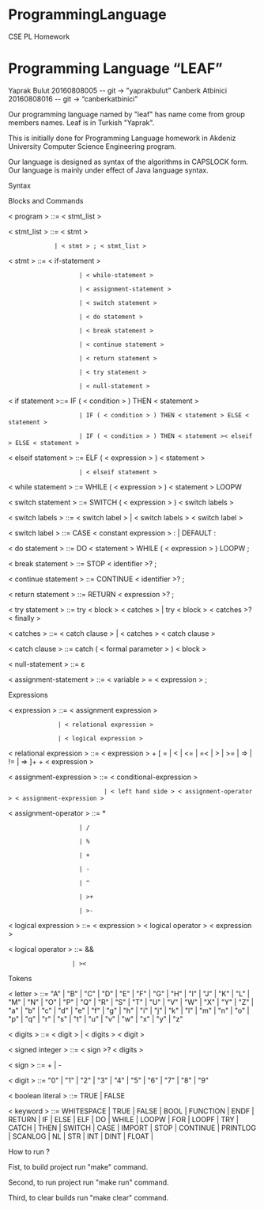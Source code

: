 # ProgrammingLanguage
CSE PL Homework

# Programming Language “LEAF”

Yaprak Bulut 20160808005		--	git -> ”yaprakbulut” 
Canberk Atbinici 20160808016	--	git -> “canberkatbinici” 



Our programming language named by "leaf" has name come from group members names. Leaf is in Turkish "Yaprak".

This is initially done for Programming Language homework in Akdeniz University Computer Science Engineering program.

Our language is designed as  syntax of the algorithms in CAPSLOCK form. Our language is mainly under effect of Java language syntax.

Syntax

Blocks and Commands


< program >  ::= < stmt_list >


< stmt_list >  ::= < stmt >
                 
                 | < stmt > ; < stmt_list >
                  
                  
< stmt >       ::=   < if-statement > 
                        
                        | < while-statement >
                        
                        | < assignment-statement >
                        
                        | < switch statement > 
                        
                        | < do statement >
                        
                        | < break statement >
                        
                        | < continue statement >
                        
                        | < return statement > 
                        
                        | < try statement >
                        
                        | < null-statement > 
                         
                         
< if statement >::= IF ( < condition > ) THEN < statement > 
                        
                        | IF ( < condition > ) THEN < statement > ELSE < statement >
                        
                        | IF ( < condition > ) THEN < statement >< elseif > ELSE < statement >
                               
                               
                               
< elseif statement > ::= ELF ( < expression > ) < statement > 
                        
                        | < elseif statement >
                                     
                                     
< while statement > ::= WHILE ( < expression > ) < statement > LOOPW


< switch statement > ::= SWITCH ( < expression > ) < switch labels >


< switch labels > ::= < switch label > | < switch labels > < switch label >


< switch label > ::= CASE < constant expression > : | DEFAULT :


< do statement > ::= DO < statement > WHILE ( < expression > ) LOOPW ;


< break statement > ::= STOP < identifier >? ;


< continue statement > ::= CONTINUE < identifier >? ;


< return statement > ::= RETURN < expression >? ;


< try statement > ::= try < block > < catches > | try < block > < catches >? < finally >


< catches > ::= < catch clause > | < catches > < catch clause >


< catch clause > ::= catch ( < formal parameter > ) < block >


< null-statement >   ::= ε


< assignment-statement > ::= < variable > = < expression > ;


Expressions


< expression > ::= < assignment expression > 
                  
                  | < relational expression >
                  
                  | < logical expression >


< relational expression > ::= < expression > + [ = | < | <= | =< | > | >= | => |  != | => ]+ + < expression >


< assignment-expression > ::= < conditional-expression >
                               
                               | < left hand side > < assignment-operator > < assignment-expression >


< assignment-operator > ::= *
                        
                        | /
                        
                        | %
                        
                        | +
                        
                        | -
                        
                        | ^ 
                        
                        | >+
                        
                        | >-
                        
                        
< logical expression > ::= < expression > < logical operator > < expression >


< logical operator > ::=  && 
                      
                      | ><


Tokens


< letter > ::= "A" | "B" | "C" | "D" | "E" | "F" | "G" | "H" | "I" | "J" | "K" | "L" | "M" | "N" | "O" | "P" | "Q" | "R" | "S" | "T" | "U" | "V" | "W" | "X" | "Y" | "Z" | "a" | "b" | "c" | "d" | "e" | "f" | "g" | "h" | "i" | "j" | "k" | "l" | "m" | "n" | "o" | "p" | "q" | "r" | "s" | "t" | "u" | "v" | "w" | "x" | "y" | "z"


< digits > ::= < digit > | < digits > < digit >


< signed integer > ::= < sign >? < digits >


< sign > ::= + | -


< digit > ::= "0" | "1" | "2" | "3" | "4" | "5" | "6" | "7" | "8" | "9"


< boolean literal > ::= TRUE | FALSE


< keyword > ::= WHITESPACE | TRUE | FALSE | BOOL | FUNCTION | ENDF | RETURN | IF | ELSE | ELF | DO | WHILE | LOOPW | FOR | LOOPF | TRY | CATCH | THEN | SWITCH | CASE | IMPORT | STOP | CONTINUE | PRINTLOG | SCANLOG | NL | STR | INT | DINT | FLOAT |  




How to run ?

Fist, to build project run "make" command.

Second, to run project run "make run" command. 

Third, to clear builds run "make clear" command.
